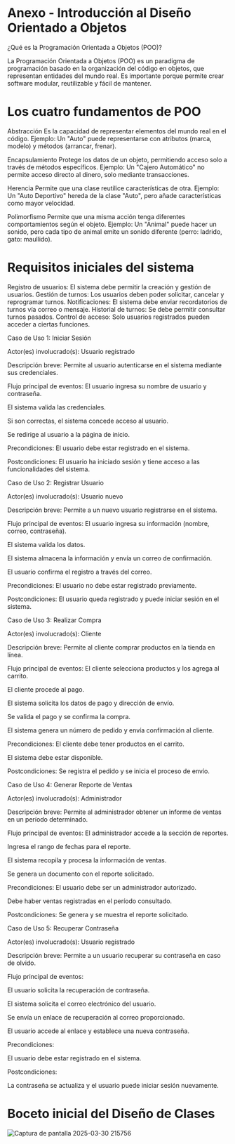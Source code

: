 # Anexo - Introducción al Diseño Orientado a Objetos
¿Qué es la Programación Orientada a Objetos (POO)?

La Programación Orientada a Objetos (POO) es un paradigma de programación basado en la organización del código en objetos, que representan entidades del mundo real.
Es importante porque permite crear software modular, reutilizable y fácil de mantener.

# Los cuatro fundamentos de POO
Abstracción
Es la capacidad de representar elementos del mundo real en el código.
Ejemplo: Un "Auto" puede representarse con atributos (marca, modelo) y métodos (arrancar, frenar).

Encapsulamiento
Protege los datos de un objeto, permitiendo acceso solo a través de métodos específicos.
Ejemplo: Un "Cajero Automático" no permite acceso directo al dinero, solo mediante transacciones.

Herencia
Permite que una clase reutilice características de otra.
Ejemplo: Un "Auto Deportivo" hereda de la clase "Auto", pero añade características como mayor velocidad.

Polimorfismo
Permite que una misma acción tenga diferentes comportamientos según el objeto.
Ejemplo: Un "Animal" puede hacer un sonido, pero cada tipo de animal emite un sonido diferente (perro: ladrido, gato: maullido).

# Requisitos iniciales del sistema
Registro de usuarios: El sistema debe permitir la creación y gestión de usuarios.
Gestión de turnos: Los usuarios deben poder solicitar, cancelar y reprogramar turnos.
Notificaciones: El sistema debe enviar recordatorios de turnos vía correo o mensaje.
Historial de turnos: Se debe permitir consultar turnos pasados.
Control de acceso: Solo usuarios registrados pueden acceder a ciertas funciones.

Caso de Uso 1: Iniciar Sesión

Actor(es) involucrado(s): Usuario registrado

Descripción breve: Permite al usuario autenticarse en el sistema mediante sus credenciales.

Flujo principal de eventos:
El usuario ingresa su nombre de usuario y contraseña.

El sistema valida las credenciales.

Si son correctas, el sistema concede acceso al usuario.

Se redirige al usuario a la página de inicio.

Precondiciones:
El usuario debe estar registrado en el sistema.

Postcondiciones:
El usuario ha iniciado sesión y tiene acceso a las funcionalidades del sistema.

Caso de Uso 2: Registrar Usuario

Actor(es) involucrado(s): Usuario nuevo

Descripción breve: Permite a un nuevo usuario registrarse en el sistema.

Flujo principal de eventos:
El usuario ingresa su información (nombre, correo, contraseña).

El sistema valida los datos.

El sistema almacena la información y envía un correo de confirmación.

El usuario confirma el registro a través del correo.

Precondiciones:
El usuario no debe estar registrado previamente.

Postcondiciones:
El usuario queda registrado y puede iniciar sesión en el sistema.

Caso de Uso 3: Realizar Compra

Actor(es) involucrado(s): Cliente

Descripción breve: Permite al cliente comprar productos en la tienda en línea.

Flujo principal de eventos:
El cliente selecciona productos y los agrega al carrito.

El cliente procede al pago.

El sistema solicita los datos de pago y dirección de envío.

Se valida el pago y se confirma la compra.

El sistema genera un número de pedido y envía confirmación al cliente.

Precondiciones:
El cliente debe tener productos en el carrito.

El sistema debe estar disponible.

Postcondiciones:
Se registra el pedido y se inicia el proceso de envío.

Caso de Uso 4: Generar Reporte de Ventas

Actor(es) involucrado(s): Administrador

Descripción breve: Permite al administrador obtener un informe de ventas en un período determinado.

Flujo principal de eventos:
El administrador accede a la sección de reportes.

Ingresa el rango de fechas para el reporte.

El sistema recopila y procesa la información de ventas.

Se genera un documento con el reporte solicitado.

Precondiciones:
El usuario debe ser un administrador autorizado.

Debe haber ventas registradas en el período consultado.

Postcondiciones:
Se genera y se muestra el reporte solicitado.

Caso de Uso 5: Recuperar Contraseña

Actor(es) involucrado(s): Usuario registrado

Descripción breve: Permite a un usuario recuperar su contraseña en caso de olvido.

Flujo principal de eventos:

El usuario solicita la recuperación de contraseña.

El sistema solicita el correo electrónico del usuario.

Se envía un enlace de recuperación al correo proporcionado.

El usuario accede al enlace y establece una nueva contraseña.

Precondiciones:

El usuario debe estar registrado en el sistema.

Postcondiciones:

La contraseña se actualiza y el usuario puede iniciar sesión nuevamente.

# Boceto inicial del Diseño de Clases
![Captura de pantalla 2025-03-30 215756](https://github.com/user-attachments/assets/5948340a-80d8-4642-a307-5bd1b3fde944)


